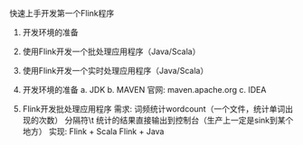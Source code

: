 快速上手开发第一个Flink程序



1. 开发环境的准备
2. 使用Flink开发一个批处理应用程序（Java/Scala）
3. 使用Flink开发一个实时处理应用程序（Java/Scala）




1. 开发环境的准备
  a. JDK
  b. MAVEN  官网: maven.apache.org
  c. IDEA


2. Flink开发批处理应用程序
  需求: 词频统计wordcount（一个文件，统计单词出现的次数）
        分隔符\t
        统计的结果直接输出到控制台（生产上一定是sink到某个地方）
        实现: Flink + Scala
              Flink + Java 




              